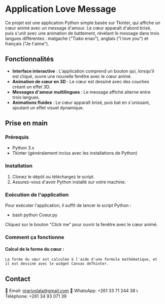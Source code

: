 # Application Love Message

Ce projet est une application Python simple basée sur Tkinter, qui affiche un cœur animé avec un message d'amour. Le cœur apparaît d'abord brisé, puis s'unit avec une animation de battement, révélant le message dans trois langues différentes : malgache ("Tiako enao"), anglais ("I love you") et français ("Je t'aime").

## Fonctionnalités

- **Interface interactive** : L'application comprend un bouton qui, lorsqu'il est cliqué, ouvre une nouvelle fenêtre avec le cœur animé.
- **Animation de cœur en 3D** : Le cœur est dessiné avec des couches créant un effet 3D.
- **Messages d'amour multilingues** : Le message affiché alterne entre trois langues.
- **Animations fluides** : Le cœur apparaît brisé, puis bat en s'unissant, ajoutant un effet visuel dynamique.

## Prise en main

### Prérequis

- Python 3.x
- Tkinter (généralement inclus avec les installations de Python)

### Installation

1. Clonez le dépôt ou téléchargez le script.
2. Assurez-vous d'avoir Python installé sur votre machine.

### Exécution de l'application

Pour exécuter l'application, il suffit de lancer le script Python :

 - bash
python Coeur.py

Cliquez sur le bouton "Click me" pour ouvrir la fenêtre avec le cœur animé.

### Comment ça fonctionne

#### Calcul de la forme du cœur : 

    La forme du cœur est calculée à l'aide d'une formule mathématique, et il est dessiné avec le widget Canvas deTkinter.


## Contact

📧 Email: nrarivolala@gmail.com
📱 WhatsApp: +261 33 71 244 38
📞 Téléphone: +261 34 93 071 39